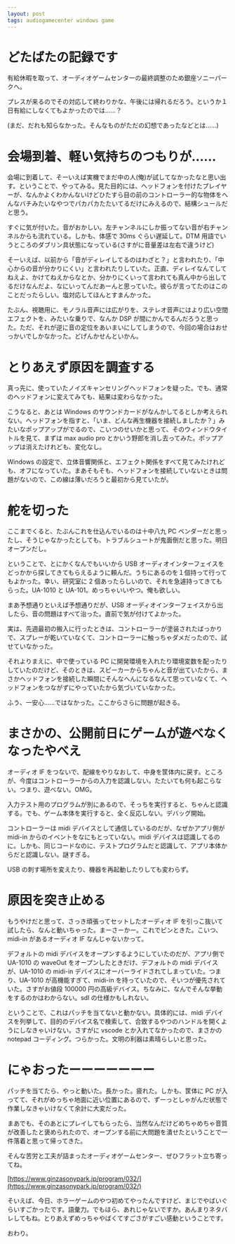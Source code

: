 ```yaml
---
layout: post
tags: audiogamecenter windows game
---
```


# どたばたの記録です

有給休暇を取って、オーディオゲームセンターの最終調整のため銀座ソニーパークへ。

プレスが来るのでその対応して終わりかな、午後には帰れるだろう。というか１日有給にしなくてもよかったのでは……？

(まだ、だれも知らなかった。そんなものがただの幻想であったなどとは……)

# 会場到着、軽い気持ちのつもりが……

会場に到着して、そーいえば実機でまだ中の人(俺)が試してなかったなと思い出す。ということで、やってみる。見た目的には、ヘッドフォンを付けたプレイヤーが、なんかよくわかんないけどひたすら目の前のコントローラー的な物体をへんなバチみたいなやつでパカパカたたいてるだけにみえるので、結構シュールだと思う。

すぐに気が付いた。音がおかしい。左チャンネルにしか振ってない音が右チャンネルからも流れている。しかも、体感で 30ms ぐらい遅延して。DTM 用語でいうところのダブリン具状態になっている(さすがに音量差は左右で違うけど)

そーいえば、以前から「音がディレイしてるのはわざと？」と言われたり、「中心からの音が分かりにくい」と言われたりしていた。正直、ディレイなんてしてねえよ、かけてねえからなとか、分かりにくいって言われても真ん中から出してるだけなんだよ、なにいってんだあーんと思っていた。彼らが言ってたのはこのことだったらしい。塩対応してほんとすまんかった。

たぶん、視聴用に、モノラル音声には広がりを、ステレオ音声にはより広い空間エフェクトを、みたいな乗りで、なんか DSP が間にかんでるんだろうと思った。ただ、それが逆に音の定位をあいまいにしてしまうので、今回の場合はおせっかいでしかなかった。どげんかせんといかん。

# とりあえず原因を調査する

真っ先に、使っていたノイズキャンセリングヘッドフォンを疑った。でも、通常のヘッドフォンに変えてみても、結果は変わらなかった。

こうなると、あとは Windows のサウンドカードがなんかしてるとしか考えられない。ヘッドフォンを指すと、「いま、どんな再生機器を接続しましたか？」みたいなポップアップがでるので、こいつのせいかと思って、そのウィンドウタイトルを見て、まずは max audio pro とかいう野郎を消し去ってみた。ポップアップは消えたけれども、変化なし。

Windows の設定で、立体音響関係と、エフェクト関係をすべて見てみたけれども、オフになっていた。まあそもそも、ヘッドフォンを接続していないときは問題がないので、この線は薄いだろうと最初から見ていたが。

# 舵を切った

ここまでくると、たぶんこれを仕込んでいるのは十中八九 PC ベンダーだと思ったし、そうじゃなかったとしても、トラブルシュートが鬼面倒だと思った。明日オープンだし。

ということで、とにかくなんでもいいから USB オーディオインターフェイスをどっかから探してきてもらえるように頼んだ。うちにあるのを１個持って行ってもよかった。幸い、研究室に 2 個あったらしいので、それを急遽持ってきてもらった。UA-1010 と UA-101。めっちゃいいやつ。俺も欲しい。

まあ予想通りといえば予想通りだが、USB オーディオインターフェイスから出したら、音の問題はすべて治った。直前で気が付けてよかった。

実は、先週最初の搬入に行ったときは、コントローラーが塗装されたばっかりで、スプレーが乾いていなくて、コントローラーに触っちゃダメだったので、試せていなかった。

それよりまえに、中で使っている PC に開発環境を入れたり環境変数を配ったりしていたのだけど、そのときは、スピーカーからちゃんと音が出ていたから、まさかヘッドフォンを接続した瞬間にそんなへんになるなんて思っていなくて、ヘッドフォンをつながずにやっていたから気づいていなかった。

ふう、一安心……ではなかった。ここからさらに問題が起きる。

# まさかの、公開前日にゲームが遊べなくなったやべえ

オーディオ IF をつないで、配線をやりなおして、中身を筐体内に戻す。ところが、今度はコントローラーからの入力を認識しない。たたいても何も起こらない。つまり、遊べない。OMG。

入力テスト用のプログラムが別にあるので、そっちを実行すると、ちゃんと認識する。でも、ゲーム本体を実行すると、全く反応しない。デバッグ開始。

コントローラーは midi デバイスとして通信しているのだが、なぜかアプリ側が midi-in からのイベントをなにもとっていない。midi デバイスは認識してるのに。しかも、同じコードなのに、テストプログラムだと認識して、アプリ本体からだと認識しない。謎すぎる。

USB の刺す場所を変えたり、機器を再起動したりしても変わらず。

# 原因を突き止める

もうやけだと思って、さっき頑張ってセットしたオーディオ IF を引っこ抜いて試したら、なんと動いちゃった。まーさーかー。これでピンときた。こいつ、midi-in があるオーディオ IF なんじゃないかって。

デフォルトの midi デバイスをオープンするようにしていたのだが、アプリ側で UA-1010 の waveOut をオープンしたときだけ、デフォルトの midi デバイスが、UA-1010 の midi-in デバイスにオーバーライドされてしまっていた。つまり、UA-1010 が高機能すぎて、midi-in を持っていたので、そいつが優先されていた。さすがお値段 100000 円の高級デバイス。ちなみに、なんでそんな挙動をするのかはわからない。sdl の仕様かもしれない。

ということで、これはパッチを当てないと動かない。具体的には、midi デバイスを列挙して、目的のデバイス名で検索して、合致するやつのハンドルを開くようにしなきゃいけない。さすがに vscode とか入れてなかったので、まさかの notepad コーディング。つらかった。文明の利器は素晴らしいと思った。

# にゃおったーーーーーーー

パッチを当てたら、やっと動いた。長かった。疲れた。しかも、筐体に PC が入ってて、それがめっちゃ地面に近い位置にあるので、ずーっとしゃがんだ状態で作業しなきゃいけなくて余計に大変だった。

まあでも、そのあとにプレイしてもらったら、当然なんだけどめちゃめちゃ音質が改善したと褒められたので、オープンする前に大問題を潰せたということで一件落着と思って帰ってきた。

そんな苦労と工夫が詰まったオーディオゲームセンター、ぜひフラット立ち寄ってね。

[https://www.ginzasonypark.jp/program/032/](https://www.ginzasonypark.jp/program/032/)

そいえば、今日、ホラーゲームのやつ初めてやったんですけど、まじでやばいぐらいすごかったです。語彙力。でもほら、あれじゃないですか。あんまりネタバレしてもね。とりあえずめっちゃやばくてすごさがすごい感動ということです。

おわり。
